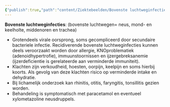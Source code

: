 ```yaml
---
{"publish":true,"path":"content/Ziektebeelden/Bovenste luchtweginfecties.md","permalink":"/content/ziektebeelden/bovenste-luchtweginfecties/","title":"Bovenste luchtweginfecties","tags":["Infectieziekten/Bovensteluchtweginfecties","Longeneeskunde"]}
---
```



**Bovenste luchtweginfecties**: (bovenste luchtwegen= neus, mond- en keelholte, middenoren en trachea) 
- Grotendeels virale oorsprong, soms gecompliceerd door secundaire bacteriele infectie. Recidiverende bovenste luchtweginfecties kunnen deels veroorzaakt worden door allergie, KNOproblematiek (adenoidhypertrofie), immuunstoornissen en ijzergebreksanemie (ijzerdeficientie is gerelateerde aan verminderde immuniteit).
- Klachten zijn verkoudheid, hoesten, oorpijn, keelpijn en soms hierbij koorts. Als gevolg van deze klachten risico op verminderde intake en dehydratie. 
- Bij lichamelijk onderzoek kan rhinitis, otitis, faryngitis, tonsillitis gezien worden.
- Behandeling is symptomatisch met paracetamol en eventueel xylometazoline neusdruppels.
